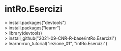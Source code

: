 # intRo.Esercizi

\> install.packages("devtools")    
\> install.packages("learnr")    
\> library(devtools)    
\> install_github("2021-09-CNR-R-base/intRo.Esercizi")    
\> learnr::run_tutorial("lezione_01", "intRo.Esercizi")
